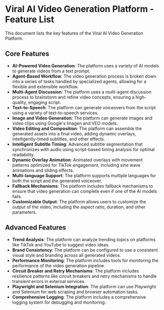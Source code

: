 # Viral AI Video Generation Platform - Feature List

This document lists the key features of the Viral AI Video Generation Platform.

## Core Features

*   **AI-Powered Video Generation**: The platform uses a variety of AI models to generate videos from a text prompt.
*   **Agent-Based Workflow**: The video generation process is broken down into a series of tasks handled by specialized agents, allowing for a flexible and extensible workflow.
*   **Multi-Agent Discussion**: The platform uses a multi-agent discussion process to brainstorm and refine video concepts, ensuring a high-quality, engaging script.
*   **Text-to-Speech**: The platform can generate voiceovers from the script using a variety of text-to-speech services.
*   **Image and Video Generation**: The platform can generate images and video clips using Google's Imagen and VEO models.
*   **Video Editing and Composition**: The platform can assemble the generated assets into a final video, adding dynamic overlays, intelligently-timed subtitles, and other effects.
*   **Intelligent Subtitle Timing**: Advanced subtitle segmentation that synchronizes with audio using script-based timing analysis for optimal readability.
*   **Dynamic Overlay Animation**: Animated overlays with movement patterns optimized for TikTok engagement, including sine wave animations and sliding effects.
*   **Multi-language Support**: The platform supports multiple languages for both the script and the generated voiceover.
*   **Fallback Mechanisms**: The platform includes fallback mechanisms to ensure that video generation can complete even if one of the AI models fails.
*   **Customizable Output**: The platform allows users to customize the output of the video, including the aspect ratio, duration, and other parameters.

## Advanced Features

*   **Trend Analysis**: The platform can analyze trending topics on platforms like TikTok and YouTube to suggest video ideas.
*   **Brand Consistency**: The platform can be configured to use a consistent visual style and branding across all generated videos.
*   **Performance Monitoring**: The platform includes tools for monitoring the performance of the video generation pipeline.
*   **Circuit Breaker and Retry Mechanisms**: The platform includes resilience patterns like circuit breakers and retry mechanisms to handle transient errors in external services.
*   **Playwright and Selenium Integration**: The platform can use Playwright and Selenium for web scraping and browser automation tasks.
*   **Comprehensive Logging**: The platform includes a comprehensive logging system for debugging and monitoring. 